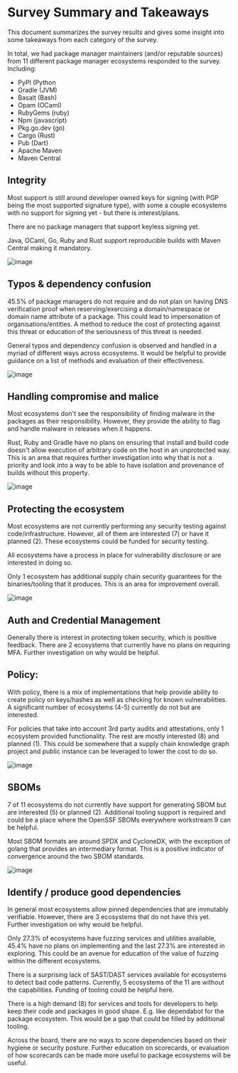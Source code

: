 # Survey Summary and Takeaways

This document summarizes the survey results and gives some insight into some
takeaways from each category of the survey.

In total, we had package manager maintainers (and/or reputable sources) from 11
different package manager ecosystems responded to the survey. Including:

-   PyPI (Python
-   Gradle (JVM)
-   Basalt  (Bash)
-   Opam (OCaml)
-   RubyGems (ruby)
-   Npm (javascript)
-   Pkg.go.dev (go)
-   Cargo (Rust)
-   Pub (Dart)
-   Apache Maven
-   Maven Central

## Integrity

Most support is still around developer owned keys for signing (with PGP being
the most supported signature type), with some a couple ecosystems with no
support for signing yet - but there is interest/plans.

There are no package managers that support keyless signing yet.

Java, OCaml, Go, Ruby and Rust support reproducible builds with Maven Central
making it mandatory.

![image](https://user-images.githubusercontent.com/3060102/220680128-180c076c-31de-4f32-884e-7c2de8137dc0.png)

## Typos & dependency confusion

45.5% of package managers do not require and do not plan on having DNS
verification proof when reserving/exercising a domain/namespace or domain name
attribute of a package. This could lead to impersonation of
organisations/entities. A method to reduce the cost of protecting against this
threat or education of the seriousness of this threat is needed.

General typos and dependency confusion is observed and handled in a myriad of
different ways across ecosystems. It would be helpful to provide guidance on a
list of methods and evaluation of their effectiveness.

![image](https://user-images.githubusercontent.com/3060102/220680273-500cc331-728b-48e6-a8e6-8c5fd131b57a.png)

## Handling compromise and malice

Most ecosystems don't see the responsibility of finding malware in the packages
as their responsibility. However, they provide the ability to flag and handle
malware in releases when it happens.

Rust, Ruby and Gradle have no plans on ensuring that install and build code
doesn't allow execution of arbitrary code on the host in an unprotected way.
This is an area that requires further investigation into why that is not a
priority and look into a way to be able to have isolation and provenance of
builds without this property.

![image](https://user-images.githubusercontent.com/3060102/220681554-3b469808-3fdd-441e-b91c-0cf060461af2.png)

## Protecting the ecosystem

Most ecosystems are not currently performing any security testing against 
code/infrastructure. However, all of them are interested (7) or have it planned
(2). These ecosystems could be funded for security testing.

All ecosystems have a process in place for vulnerability disclosure or are
interested in doing so.

Only 1 ecosystem has additional supply chain security guarantees for the
binaries/tooling that it produces. This is an area for improvement overall.

![image](https://user-images.githubusercontent.com/3060102/220682148-2d488135-4695-41b5-a6ab-e5f85883f612.png)

## Auth and Credential Management

Generally there is interest in protecting token security, which is positive
feedback. There are 2 ecosystems that currently have no plans on requiring MFA.
Further investigation on why would be helpful.

## Policy:

With policy, there is a mix of implementations that help provide ability to
create policy on keys/hashes as well as checking for known vulnerabilities. A
significant number of ecosystems (4-5) currently do not but are interested.

For policies that take into account 3rd party audits and attestations, only 1
ecosystem provided functionality. The rest are mostly interested (8) and planned
(1). This could be somewhere that a supply chain knowledge graph project and
public instance can be leveraged to lower the cost to do so.

![image](https://user-images.githubusercontent.com/3060102/220683454-3d685cb4-861a-498c-b3b9-6fbde42b7d3a.png)

## SBOMs

7 of 11 ecosystems do not currently have support for generating SBOM but are
interested (5) or planned (2). Additional tooling support is required and could
be a place where the OpenSSF SBOMs everywhere workstream 9 can be helpful.

Most SBOM formats are around SPDX and CycloneDX, with the exception of golang
that provides an intermediary format. This is a positive indicator of
convergence around the two SBOM standards.

![image](https://user-images.githubusercontent.com/3060102/220681004-a45e2790-aa2a-45fc-8262-3bb36a183897.png)


## Identify / produce good dependencies

In general most ecosystems allow pinned dependencies that are immutably
verifiable. However, there are 3 ecosystems that do not have this yet. Further
investigation on why would be helpful.

Only 27.3% of ecosystems have fuzzing services and utilities available, 45.4%
have no plans on implementing and the last 27.3% are interested in exploring.
This could be an avenue for education of the value of fuzzing within the
different ecosystems.

There is a surprising lack of SAST/DAST services available for ecosystems to
detect bad code patterns. Currently, 5 ecosystems of the 11 are without the
capabilities. Funding of tooling could be helpful here.

There is a high demand (8) for services and tools for developers to help keep
their code and packages in good shape. E.g. like dependabot for the package
ecosystem. This would be a gap that could be filled by additional tooling.

Across the board, there are no ways to score dependencies based on their
hygiene or security posture. Further education on scorecards, or evaluation of
how scorecards can be made more useful to package ecosystems will be useful.
